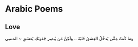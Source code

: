 # Arabic Poems

## Love

وَما كُنتُ مِمَّن يَدخُلُ العِشقُ قَلبَهُ .. وَلَكِنَّ مَن يُبصِر جُفونَكِ يَعشَقِ
~ المتنبي
